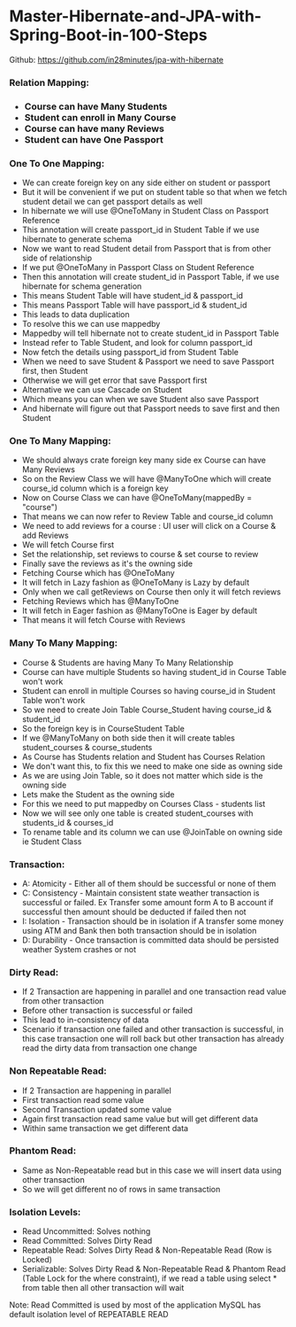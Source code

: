 # Master-Hibernate-and-JPA-with-Spring-Boot-in-100-Steps

Github: https://github.com/in28minutes/jpa-with-hibernate

<h3>Relation Mapping: <h3>
<ul>
    <li>Course can have Many Students</li>
    <li>Student can enroll in Many Course</li>
    <li>Course can have many Reviews</li>
    <li>Student can have One Passport</li>
</ul>

<h3>One To One Mapping: </h3>
<ul>
    <li>We can create foreign key on any side either on student or passport</li>
    <li>But it will be convenient if we put on student table so that when we fetch student detail we can get passport details as well</li>
    <li>In hibernate we will use @OneToMany in Student Class on Passport Reference</li>
    <li>This annotation will create passport_id in Student Table if we use hibernate to generate schema</li>
    <li>Now we want to read Student detail from Passport that is from other side of relationship</li>
    <li>If we put @OneToMany in Passport Class on Student Reference</li>
    <li>Then this annotation will create student_id in Passport Table, if we use hibernate for schema generation</li>
    <li>This means Student Table will have student_id & passport_id</li>
    <li>This means Passport Table will have passport_id & student_id</li>
    <li>This leads to data duplication</li>
    <li>To resolve this we can use mappedby</li>
    <li>Mappedby will tell hibernate not to create student_id in Passport Table</li>
    <li>Instead refer to Table Student, and look for column passport_id</li>
    <li>Now fetch the details using passport_id from Student Table</li>
    <li>When we need to save Student & Passport we need to save Passport first, then Student</li>
    <li>Otherwise we will get error that save Passport first</li>
    <li>Alternative we can use Cascade on Student</li>
    <li>Which means you can when we save Student also save Passport</li>
    <li>And hibernate will figure out that Passport needs to save first and then Student</li>
</ul>

<h3>One To Many Mapping: </h3>
<ul>
    <li>We should always crate foreign key many side ex Course can have Many Reviews</li>
    <li>So on the Review Class we will have @ManyToOne which will create course_id column which is a foreign key</li>
    <li>Now on Course Class we can have @OneToMany(mappedBy = "course")</li>
    <li>That means we can now refer to Review Table and course_id column</li>
    <li>We need to add reviews for a course : UI user will click on a Course & add Reviews</li>
    <li>We will fetch Course first</li>
    <li>Set the relationship, set reviews to course & set course to review</li>
    <li>Finally save the reviews as it's the owning side</li>
    <li>Fetching Course which has @OneToMany</li>
	<li> It will fetch in Lazy fashion as @OneToMany is Lazy by default</li>
	<li> Only when we call getReviews on Course then only it will fetch reviews</li>
	<li> Fetching Reviews which has @ManyToOne</li>
	<li> It will fetch in Eager fashion as @ManyToOne is Eager by default</li>
	<li> That means it will fetch Course with Reviews</li>
</ul>


<h3>Many To Many Mapping: </h3>
<ul>
    <li>Course & Students are having Many To Many Relationship</li>
    <li>Course can have multiple Students so having student_id in Course Table won't work</li>
    <li>Student can enroll in multiple Courses so having course_id in Student Table won't work</li>
    <li>So we need to create Join Table Course_Student having course_id & student_id</li>
    <li>So the foreign key is in CourseStudent Table</li>
    <li>If we @ManyToMany on both side then it will create tables student_courses & course_students</li>
    <li>As Course has Students relation and Student has Courses Relation</li>
    <li>We don't want this, to fix this we need to make one side as owning side</li>
    <li>As we are using Join Table, so it does not matter which side is the owning side</li>
    <li>Lets make the Student as the owning side</li>
    <li>For this we need to put mappedby on Courses Class - students list</li>
    <li>Now we will see only one table is created student_courses with students_id & courses_id</li>
    <li>To rename table and its column we can use @JoinTable on owning side ie Student Class</li>
</ul>


<h3>Transaction: </h3>
<ul>
    <li>A: Atomicity - Either all of them should be successful or none of them</li>
    <li>C: Consistency -  Maintain consistent state weather transaction is successful or failed. Ex Transfer some amount form A to B account if successful then amount should be deducted if failed then not</li>
    <li>I: Isolation - Transaction should be in isolation if A transfer some money using ATM and Bank then both transaction should be in isolation </li>
    <li>D: Durability - Once transaction is committed data should be persisted weather System crashes or not</li>
</ul>

<h3>Dirty Read: </h3>
<ul>
    <li>If 2 Transaction are happening in parallel and one transaction read value from other transaction</li>
    <li>Before other transaction is successful or failed</li>
    <li>This lead to in-consistency of data</li>
    <li>Scenario if transaction one failed and other transaction is successful, in this case transaction one will roll back but other transaction has already read the dirty data from transaction one change</li>
</ul>

<h3>Non Repeatable Read: </h3>
<ul>
    <li>If 2 Transaction are happening in parallel</li>
    <li>First transaction read some value</li>
    <li>Second Transaction updated some value</li>
    <li>Again first transaction read same value but will get different data</li>
    <li>Within same transaction we get different data</li>
</ul>


<h3>Phantom Read: </h3>
<ul>
    <li>Same as Non-Repeatable read but in this case we will insert data using other transaction</li>
    <li>So we will get different no of rows in same transaction</li>
</ul>


<h3>Isolation Levels: </h3>
<ul>
    <li>Read Uncommitted: Solves nothing </li>
    <li>Read Committed: Solves Dirty Read </li>
    <li>Repeatable Read: Solves Dirty Read & Non-Repeatable Read (Row is Locked)</li>
    <li>Serializable: Solves Dirty Read & Non-Repeatable Read & Phantom Read (Table Lock for the where constraint), if we read a table using select * from table then all other transaction will wait</li>
</ul>

Note: 
Read Committed is used by most of the application
MySQL has default isolation level of REPEATABLE READ

